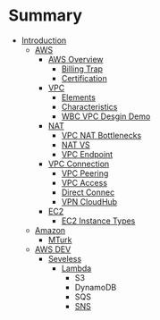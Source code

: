 # Summary

* [Introduction](README.md)
  * [AWS](aws/aws.md)
    * [AWS Overview](aws/overview.md)
      * [Billing Trap](aws/overview/billing-trap.md)
      * [Certification](aws/overview/certification-roadmap.md)
    * [VPC](aws/vpc-amazon-virtual-private-cloud.md)
      * [Elements](aws/vpc-amazon-virtual-private-cloud/elements.md)
      * [Characteristics](aws/vpc-amazon-virtual-private-cloud/characteristics.md)
      * [WBC VPC Desgin Demo](aws/vpc-amazon-virtual-private-cloud/wbc-vpc-desgin-demo.md)
    * [NAT](aws/natgatewaysendpoint.md)
      * [VPC NAT Bottlenecks](aws/natgatewaysendpoint/vpc-nat-bottlenecks.md)
      * [NAT VS](aws/natgatewaysendpoint/nat-vs.md)
      * [VPC Endpoint](aws/natgatewaysendpoint/vpc-endpoint.md)
    * [VPC Connection](aws/vpc-connection.md)
      * [VPC Peering](aws/vpc-connection/vpc-peering.md)
      * [VPC Access](aws/vpc-connection/vpc-access.md)
      * [Direct Connec](aws/vpc-connection/direct-connec.md)
      * [VPN CloudHub](aws/vpc-connection/vpn.md)
    * [EC2](aws/ec2.md)
      * [EC2 Instance Types](aws/ec2/ec2-instance-types.md)
  * [Amazon](amazon/amazon.md)
    * [MTurk ](amazon/mturk.md)
  * [AWS DEV](aws/aws-dev.md)
    * [Seveless](aws/aws-dev/seveless.md)
      * [Lambda](aws/aws-dev/lambda.md)
        * S3
        * DynamoDB
        * SQS
        * [SNS](aws/aws-dev/lambda/sns.md)


